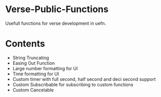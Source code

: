 # Verse-Public-Functions
Usefull functions for verse development in uefn.

# Contents
- String Truncating
- Easing Out Function
- Large number formatting for UI
- Time formatting for UI
- Custom timer with full second, half second and deci second support
- Custom Subscribable for subscribing to custom functions
- Custom Cancelable
